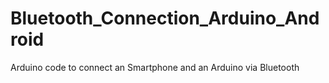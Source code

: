 # Bluetooth_Connection_Arduino_Android
Arduino code to connect an Smartphone and an Arduino via Bluetooth
